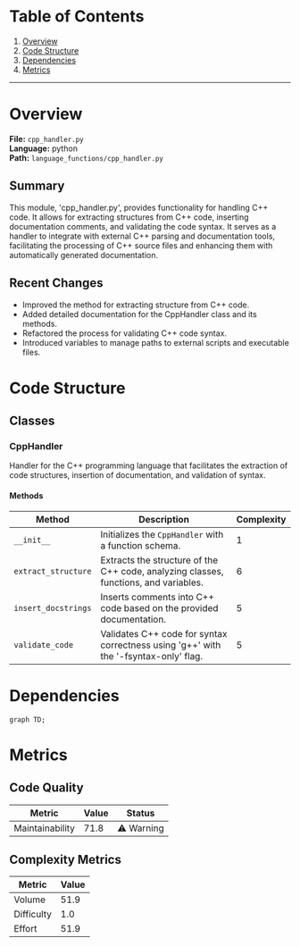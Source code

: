 # Table of Contents

1. [Overview](#overview)
2. [Code Structure](#code-structure)
3. [Dependencies](#dependencies)
4. [Metrics](#metrics)

---

# Overview

**File:** `cpp_handler.py`  
**Language:** python  
**Path:** `language_functions/cpp_handler.py`  

## Summary

This module, 'cpp_handler.py', provides functionality for handling C++ code. It allows for extracting structures from C++ code, inserting documentation comments, and validating the code syntax. It serves as a handler to integrate with external C++ parsing and documentation tools, facilitating the processing of C++ source files and enhancing them with automatically generated documentation.

## Recent Changes

- Improved the method for extracting structure from C++ code.
- Added detailed documentation for the CppHandler class and its methods.
- Refactored the process for validating C++ code syntax.
- Introduced variables to manage paths to external scripts and executable files.


# Code Structure

## Classes

### CppHandler

Handler for the C++ programming language that facilitates the extraction of code structures, insertion of documentation, and validation of syntax.

#### Methods

| Method | Description | Complexity |
|--------|-------------|------------|
| `__init__` | Initializes the `CppHandler` with a function schema. | 1 |
| `extract_structure` | Extracts the structure of the C++ code, analyzing classes, functions, and variables. | 6 |
| `insert_docstrings` | Inserts comments into C++ code based on the provided documentation. | 5 |
| `validate_code` | Validates C++ code for syntax correctness using 'g++' with the '-fsyntax-only' flag. | 5 |


# Dependencies

```mermaid
graph TD;
```

# Metrics

## Code Quality

| Metric | Value | Status |
|--------|-------|--------|
| Maintainability | 71.8 | ⚠️ Warning |
## Complexity Metrics

| Metric | Value |
|--------|--------|
| Volume | 51.9 |
| Difficulty | 1.0 |
| Effort | 51.9 |